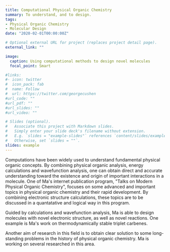 ```yaml
---
title: Computational Physical Organic Chemistry
summary: To understand, and to design.
tags:
- Physical Organic Chemistry
- Molecular Design
date: "2020-02-01T00:00:00Z"

# Optional external URL for project (replaces project detail page).
external_link: ""

image:
  caption: Using computational methods to design novel molecules
  focal_point: Smart

#links:
#- icon: twitter
#  icon_pack: fab
#  name: Follow
#  url: https://twitter.com/georgecushen
#url_code: ""
#url_pdf: ""
#url_slides: ""
#url_video: ""

# Slides (optional).
#   Associate this project with Markdown slides.
#   Simply enter your slide deck's filename without extension.
#   E.g. `slides = "example-slides"` references `content/slides/example-slides.md`.
#   Otherwise, set `slides = ""`.
slides: example
---
```


Computations have been widely used to understand fundamental physical organic concepts. By combining physical organic analysis, energy calculations and wavefunction analysis, one can obtain direct and accurate understanding toward the existence and origin of important interactions in a molecule. One of Ma's internet publication program, "Talks on Modern Physical Organic Chemistry", focuses on some advanced and important topics in physical organic chemistry and their rapid development. By combining electronic structure calculations, these topics are to be discussed in a quantatative and logical way in this program.

Guided by calculations and wavefunction analysis, Ma is able to design molecules with novel electronic structure, as well as novel reactions. One example is Ma's work on thermodynamically stable triplet carbenes.

Another aim of research in this field is to obtain clear solution to some long-standing problems in the history of physical organic chemistry. Ma is working on several researched in this area.








